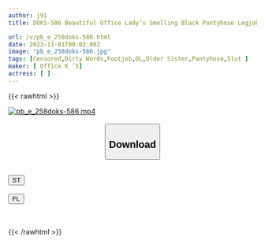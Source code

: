 ```yaml
---
author: j91
title: DOKS-586 Beautiful Office Lady’s Smelling Black Pantyhose Legjob Tsukasa Nagano Riena Ninomiya Natsuki Hoshino Nonoka Yukari Jun Suehiro

url: /v/pb_e_258doks-586.html
date: 2023-11-01T00:02:00Z
image: "pb_e_258doks-586.jpg"
tags: [Censored,Dirty Words,Footjob,OL,Older Sister,Pantyhose,Slut ]
maker: [ Office K ’S]
actress: [ ]
---
```



{{< rawhtml >}}

<div class="video" data-videoid="vlYlOQMl27tL8r">
    <a href="javascript:;">
        <img src="https://my.j91.asia/v/pb_e_258doks-586.jpg" width="WIDTH" height="HEIGHT" alt="pb_e_258doks-586.mp4" loading="lazy">
    </a>
</div>

<script type="text/javascript" src="https://j91.asia/asset/on-demand-st.js"></script>

<br>
  <link rel="stylesheet" href="https://j91.asia/asset/bs5.css">
  
  <center>
  <button class="btn btn-primary" type="button" data-bs-toggle="collapse" data-bs-target=".multi-collapse" aria-expanded="false" aria-controls="multiCollapseExample1 multiCollapseExample2"><h2>Download</h2></button></center>
</p>
<div class="row">
  <div class="col">
    <div class="collapse multi-collapse" id="multiCollapseExample1">
      <div class="card card-body">
	      	      <br>
<div class="buttons">  
<a href="https://streamtape.to/v/vlYlOQMl27tL8r"><button class="btn-hover color-3"><i class="fa fa-download"></i> ST</button></a></div>
    </div>
  </div>
</div>
  <div class="col">
    <div class="collapse multi-collapse" id="multiCollapseExample2">
      <div class="card card-body">
	      <br>
<div class="buttons">
    <a href="https://filelions.online/f/5f6a2d0p1ed1"><button class="btn-hover color-9"><i class="fa fa-download"></i> FL</button></a></div>
<br><br>
      </div>
    </div>
  </div>
</div>

{{< /rawhtml >}}
